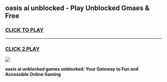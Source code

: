 
## oasis ai unblocked - Play Unblocked Gmaes & Free
<h3>
<a href="https://news.freeplayer.one?title=oasis_ai_unblocked&ref=23F">CLICK TO PLAY</a></h3>
<hr>

<h3>
<a href="https://news.freeplayer.one?title=oasis_ai_unblocked&ref=23F">CLICK 2 PLAY</a>
  
</h3>

<a href="https://news.freeplayer.one?title=oasis_ai_unblocked&ref=23F/"><img src="https://clearcache.store/games.png"></a>


**oasis ai unblocked games unblocked: Your Gateway to Fun and Accessible Online Gaming**
